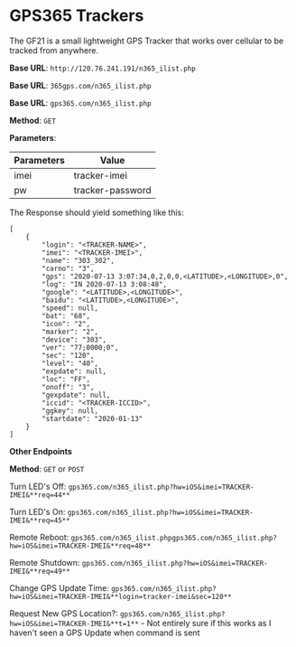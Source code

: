 # GPS365 Trackers
The GF21 is a small lightweight GPS Tracker that works over cellular to be tracked from anywhere.

**Base URL**: `http://120.76.241.191/n365_ilist.php`

**Base URL**: `365gps.com/n365_ilist.php`

**Base URL**: `gps365.com/n365_ilist.php`

**Method**: `GET`

**Parameters**:

| Parameters | Value                    |
| ---------- | ------------------------ |
| imei       | tracker-imei             |
| pw         | tracker-password         |

The Response should yield something like this:

```
[
    {
        "login": "<TRACKER-NAME>",
        "imei": "<TRACKER-IMEI>",
        "name": "303_302",
        "carno": "3",
        "gps": "2020-07-13 3:07:34,0,2,0,0,<LATITUDE>,<LONGITUDE>,0",
        "log": "IN 2020-07-13 3:08:48",
        "google": "<LATITUDE>,<LONGITUDE>",
        "baidu": "<LATITUDE>,<LONGITUDE>",
        "speed": null,
        "bat": "68",
        "icon": "2",
        "marker": "2",
        "device": "303",
        "ver": "77;0000;0",
        "sec": "120",
        "level": "40",
        "expdate": null,
        "loc": "FF",
        "onoff": "3",
        "gexpdate": null,
        "iccid": "<TRACKER-ICCID>",
        "ggkey": null,
        "startdate": "2020-01-13"
    }
]
```

**Other Endpoints**

**Method**: `GET` or `POST`

Turn LED's Off: `gps365.com/n365_ilist.php?hw=iOS&imei=TRACKER-IMEI&**req=44**`
    
Turn LED's On: `gps365.com/n365_ilist.php?hw=iOS&imei=TRACKER-IMEI&**req=45**`
    
Remote Reboot: `gps365.com/n365_ilist.phpgps365.com/n365_ilist.php?hw=iOS&imei=TRACKER-IMEI&**req=48**`
    
Remote Shutdown: `gps365.com/n365_ilist.php?hw=iOS&imei=TRACKER-IMEI&**req=49**`
    
Change GPS Update Time: `gps365.com/n365_ilist.php?hw=iOS&imei=TRACKER-IMEI&**login=tracker-imei&sec=120**`

Request New GPS Location?: `gps365.com/n365_ilist.php?hw=iOS&imei=TRACKER-IMEI&**t=1**` - Not entirely sure if this works as I haven't seen a GPS Update when command is sent
